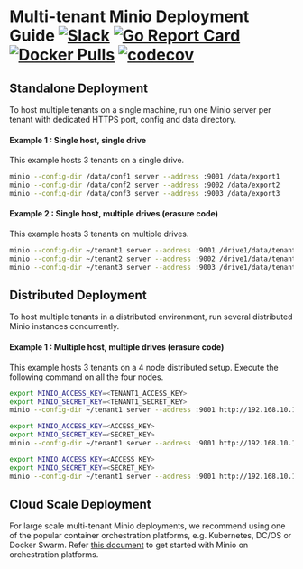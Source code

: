# Multi-tenant Minio Deployment Guide [![Slack](https://slack.minio.io/slack?type=svg)](https://slack.minio.io) [![Go Report Card](https://goreportcard.com/badge/minio/minio)](https://goreportcard.com/report/minio/minio) [![Docker Pulls](https://img.shields.io/docker/pulls/minio/minio.svg?maxAge=604800)](https://hub.docker.com/r/minio/minio/) [![codecov](https://codecov.io/gh/minio/minio/branch/master/graph/badge.svg)](https://codecov.io/gh/minio/minio)

## Standalone Deployment
To host multiple tenants on a single machine, run one Minio server per tenant with dedicated HTTPS port, config and data directory.  

#### Example 1 : Single host, single drive

This example hosts 3 tenants on a single drive.
```sh
minio --config-dir /data/conf1 server --address :9001 /data/export1
minio --config-dir /data/conf2 server --address :9002 /data/export2
minio --config-dir /data/conf3 server --address :9003 /data/export3
```
#### Example 2 : Single host, multiple drives (erasure code)

This example hosts 3 tenants on multiple drives.
```sh
minio --config-dir ~/tenant1 server --address :9001 /drive1/data/tenant1 /drive2/data/tenant1 /drive3/data/tenant1 /drive4/data/tenant1
minio --config-dir ~/tenant2 server --address :9002 /drive1/data/tenant2 /drive2/data/tenant2 /drive3/data/tenant2 /drive4/data/tenant2
minio --config-dir ~/tenant3 server --address :9003 /drive1/data/tenant3 /drive2/data/tenant3 /drive3/data/tenant3 /drive4/data/tenant3
```

## Distributed Deployment
To host multiple tenants in a distributed environment, run several distributed Minio instances concurrently.  

#### Example 1 : Multiple host, multiple drives (erasure code)

This example hosts 3 tenants on a 4 node distributed setup. Execute the following command on all the four nodes. 
```sh
export MINIO_ACCESS_KEY=<TENANT1_ACCESS_KEY>
export MINIO_SECRET_KEY=<TENANT1_SECRET_KEY>
minio --config-dir ~/tenant1 server --address :9001 http://192.168.10.11/drive1/data/tenant1 http://192.168.10.12/drive2/data/tenant1 http://192.168.10.13/drive3/data/tenant1 http://192.168.10.14/drive4/data/tenant1

export MINIO_ACCESS_KEY=<ACCESS_KEY>
export MINIO_SECRET_KEY=<SECRET_KEY>
minio --config-dir ~/tenant1 server --address :9001 http://192.168.10.11/drive1/data/tenant1 http://192.168.10.12/drive2/data/tenant1 http://192.168.10.13/drive3/data/tenant1 http://192.168.10.14/drive4/data/tenant1

export MINIO_ACCESS_KEY=<ACCESS_KEY>
export MINIO_SECRET_KEY=<SECRET_KEY>
minio --config-dir ~/tenant1 server --address :9001 http://192.168.10.11/drive1/data/tenant1 http://192.168.10.12/drive2/data/tenant1 http://192.168.10.13/drive3/data/tenant1 http://192.168.10.14/drive4/data/tenant1
```

## Cloud Scale Deployment
For large scale multi-tenant Minio deployments, we recommend using one of the popular container orchestration platforms, e.g. Kubernetes, DC/OS or Docker Swarm. Refer [this document](https://docs.minio.io/docs/minio-deployment-quickstart-guide) to get started with Minio on orchestration platforms.  


